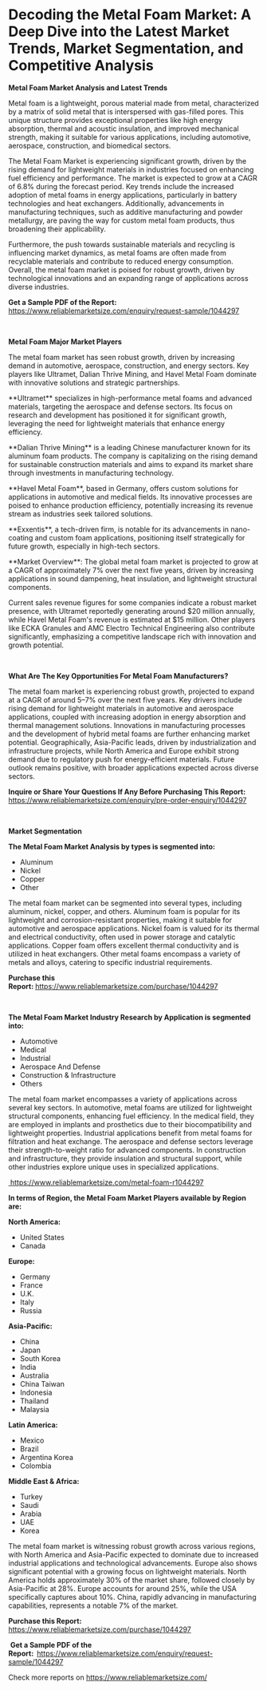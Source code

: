 <p><h1>Decoding the Metal Foam Market: A Deep Dive into the Latest Market Trends, Market Segmentation, and Competitive Analysis</h1></p><p><strong>Metal Foam Market Analysis and Latest Trends</strong></p>
<p><p>Metal foam is a lightweight, porous material made from metal, characterized by a matrix of solid metal that is interspersed with gas-filled pores. This unique structure provides exceptional properties like high energy absorption, thermal and acoustic insulation, and improved mechanical strength, making it suitable for various applications, including automotive, aerospace, construction, and biomedical sectors.</p><p>The Metal Foam Market is experiencing significant growth, driven by the rising demand for lightweight materials in industries focused on enhancing fuel efficiency and performance. The market is expected to grow at a CAGR of 6.8% during the forecast period. Key trends include the increased adoption of metal foams in energy applications, particularly in battery technologies and heat exchangers. Additionally, advancements in manufacturing techniques, such as additive manufacturing and powder metallurgy, are paving the way for custom metal foam products, thus broadening their applicability.</p><p>Furthermore, the push towards sustainable materials and recycling is influencing market dynamics, as metal foams are often made from recyclable materials and contribute to reduced energy consumption. Overall, the metal foam market is poised for robust growth, driven by technological innovations and an expanding range of applications across diverse industries.</p></p>
<p><strong>Get a Sample PDF of the Report:&nbsp;</strong> <a href="https://www.reliablemarketsize.com/enquiry/request-sample/1044297?utm_campaign=1884&utm_medium=2&utm_source=Github&utm_content=ia&utm_term=31012025&utm_id=metal-foam">https://www.reliablemarketsize.com/enquiry/request-sample/1044297</a></p>
<p>&nbsp;</p>
<p><strong>Metal Foam Major Market Players</strong></p>
<p><p>The metal foam market has seen robust growth, driven by increasing demand in automotive, aerospace, construction, and energy sectors. Key players like Ultramet, Dalian Thrive Mining, and Havel Metal Foam dominate with innovative solutions and strategic partnerships.</p><p>**Ultramet** specializes in high-performance metal foams and advanced materials, targeting the aerospace and defense sectors. Its focus on research and development has positioned it for significant growth, leveraging the need for lightweight materials that enhance energy efficiency.</p><p>**Dalian Thrive Mining** is a leading Chinese manufacturer known for its aluminum foam products. The company is capitalizing on the rising demand for sustainable construction materials and aims to expand its market share through investments in manufacturing technology.</p><p>**Havel Metal Foam**, based in Germany, offers custom solutions for applications in automotive and medical fields. Its innovative processes are poised to enhance production efficiency, potentially increasing its revenue stream as industries seek tailored solutions.</p><p>**Exxentis**, a tech-driven firm, is notable for its advancements in nano-coating and custom foam applications, positioning itself strategically for future growth, especially in high-tech sectors.</p><p>**Market Overview**: The global metal foam market is projected to grow at a CAGR of approximately 7% over the next five years, driven by increasing applications in sound dampening, heat insulation, and lightweight structural components. </p><p>Current sales revenue figures for some companies indicate a robust market presence, with Ultramet reportedly generating around $20 million annually, while Havel Metal Foam's revenue is estimated at $15 million. Other players like ECKA Granules and AMC Electro Technical Engineering also contribute significantly, emphasizing a competitive landscape rich with innovation and growth potential.</p></p>
<p>&nbsp;</p>
<p><strong>What Are The Key Opportunities For Metal Foam Manufacturers?</strong></p>
<p><p>The metal foam market is experiencing robust growth, projected to expand at a CAGR of around 5–7% over the next five years. Key drivers include rising demand for lightweight materials in automotive and aerospace applications, coupled with increasing adoption in energy absorption and thermal management solutions. Innovations in manufacturing processes and the development of hybrid metal foams are further enhancing market potential. Geographically, Asia-Pacific leads, driven by industrialization and infrastructure projects, while North America and Europe exhibit strong demand due to regulatory push for energy-efficient materials. Future outlook remains positive, with broader applications expected across diverse sectors.</p></p>
<p><strong>Inquire or Share Your Questions If Any Before Purchasing This Report:</strong> <a href="https://www.reliablemarketsize.com/enquiry/pre-order-enquiry/1044297?utm_campaign=1884&utm_medium=2&utm_source=Github&utm_content=ia&utm_term=31012025&utm_id=metal-foam">https://www.reliablemarketsize.com/enquiry/pre-order-enquiry/1044297</a></p>
<p>&nbsp;</p>
<p><strong>Market Segmentation</strong></p>
<p><strong>The Metal Foam Market Analysis by types is segmented into:</strong></p>
<p><ul><li>Aluminum</li><li>Nickel</li><li>Copper</li><li>Other</li></ul></p>
<p><p>The metal foam market can be segmented into several types, including aluminum, nickel, copper, and others. Aluminum foam is popular for its lightweight and corrosion-resistant properties, making it suitable for automotive and aerospace applications. Nickel foam is valued for its thermal and electrical conductivity, often used in power storage and catalytic applications. Copper foam offers excellent thermal conductivity and is utilized in heat exchangers. Other metal foams encompass a variety of metals and alloys, catering to specific industrial requirements.</p></p>
<p><strong>Purchase this Report:&nbsp;</strong><a href="https://www.reliablemarketsize.com/purchase/1044297?utm_campaign=1884&utm_medium=2&utm_source=Github&utm_content=ia&utm_term=31012025&utm_id=metal-foam">https://www.reliablemarketsize.com/purchase/1044297</a></p>
<p>&nbsp;</p>
<p><strong>The Metal Foam Market Industry Research by Application is segmented into:</strong></p>
<p><ul><li>Automotive</li><li>Medical</li><li>Industrial</li><li>Aerospace And Defense</li><li>Construction & Infrastructure</li><li>Others</li></ul></p>
<p><p>The metal foam market encompasses a variety of applications across several key sectors. In automotive, metal foams are utilized for lightweight structural components, enhancing fuel efficiency. In the medical field, they are employed in implants and prosthetics due to their biocompatibility and lightweight properties. Industrial applications benefit from metal foams for filtration and heat exchange. The aerospace and defense sectors leverage their strength-to-weight ratio for advanced components. In construction and infrastructure, they provide insulation and structural support, while other industries explore unique uses in specialized applications.</p></p>
<p><a href="https://www.reliablemarketsize.com/metal-foam-r1044297?utm_campaign=1884&utm_medium=2&utm_source=Github&utm_content=ia&utm_term=31012025&utm_id=metal-foam">&nbsp;https://www.reliablemarketsize.com/metal-foam-r1044297</a></p>
<p><strong>In terms of Region, the Metal Foam Market Players available by Region are:</strong></p>
<p>
    <p> <strong> North America: </strong>
        <ul>
            <li>United States</li>
            <li>Canada</li>
        </ul>
        </p> 
    <p> <strong> Europe: </strong>
        <ul>
            <li>Germany</li>
            <li>France</li>
            <li>U.K.</li>
            <li>Italy</li>
            <li>Russia</li>
        </ul>
        </p> 
    <p> <strong> Asia-Pacific: </strong>
        <ul>
            <li>China</li>
            <li>Japan</li>
            <li>South Korea</li>
            <li>India</li>
            <li>Australia</li>
            <li>China Taiwan</li>
            <li>Indonesia</li>
            <li>Thailand</li>
            <li>Malaysia</li>
        </ul>
        </p> 
    <p> <strong> Latin America: </strong>
        <ul>
            <li>Mexico</li>
            <li>Brazil</li>
            <li>Argentina Korea</li>
            <li>Colombia</li>
        </ul>
        </p> 
    <p> <strong> Middle East & Africa: </strong>
        <ul>
            <li>Turkey</li>
            <li>Saudi</li>
            <li>Arabia</li>
            <li>UAE</li>
            <li>Korea</li>
        </ul>
    </p>
    </p>
<p><p>The metal foam market is witnessing robust growth across various regions, with North America and Asia-Pacific expected to dominate due to increased industrial applications and technological advancements. Europe also shows significant potential with a growing focus on lightweight materials. North America holds approximately 30% of the market share, followed closely by Asia-Pacific at 28%. Europe accounts for around 25%, while the USA specifically captures about 10%. China, rapidly advancing in manufacturing capabilities, represents a notable 7% of the market.</p></p>
<p><strong>Purchase this Report: </strong><a href="https://www.reliablemarketsize.com/purchase/1044297?utm_campaign=1884&utm_medium=2&utm_source=Github&utm_content=ia&utm_term=31012025&utm_id=metal-foam">https://www.reliablemarketsize.com/purchase/1044297</a></p>
<p>&nbsp;<strong>Get a Sample PDF of the Report:&nbsp;&nbsp;</strong><a href="https://www.reliablemarketsize.com/enquiry/request-sample/1044297?utm_campaign=1884&utm_medium=2&utm_source=Github&utm_content=ia&utm_term=31012025&utm_id=metal-foam">https://www.reliablemarketsize.com/enquiry/request-sample/1044297</a></p>
<p><strong></strong></p>
<p>Check more reports on <a href="https://www.reliablemarketsize.com/?utm_campaign=1884&utm_medium=2&utm_source=Github&utm_content=ia&utm_term=31012025&utm_id=metal-foam">https://www.reliablemarketsize.com/</a></p>